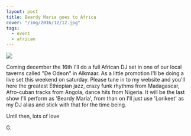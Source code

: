 ```yaml
---
layout: post
title: Beardy Maria goes to Africa
cover: "/img/2016/12/12.jpg"
tags:
  - event
  - african
---
```


<img class='cover' src="{{ page.cover }}"/>

<p class='pg post'>
  Coming december the 16th I'll do a full African DJ set in one of our local
  taverns called "De Odeon" in Alkmaar. As a little promotion I'll be doing
  a live set this weekend on saturday. Please tune in to my website and you'll
  here the greatest Ethiopian jazz, crazy funk rhythms from Madagascar, Afro-cuban
  tracks from Angola, dance hits from Nigeria. It will be the last show I'll
  perform as 'Beardy Maria', from than on I'll just use 'Lorikeet' as my DJ
  alias and stick with that for the time being.
</p>

<p>
  Until then, lots of love<br/>

  G.
</p>

